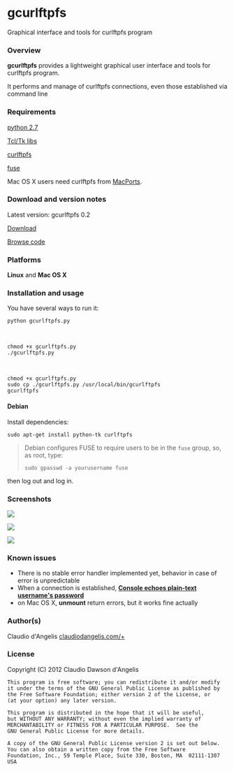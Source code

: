 # gcurlftpfs

Graphical interface and tools for curlftpfs program

### Overview

**gcurlftpfs** provides a lightweight graphical user interface and tools for curlftpfs program.

It performs and manage of curlftpfs connections, even those established via command line

### Requirements

[python 2.7](http://python.org/download/)

[Tcl/Tk libs](http://www.tcl.tk/software/tcltk/download.html)

[curlftpfs](https://sourceforge.net/projects/curlftpfs/)

[fuse](https://sourceforge.net/projects/fuse/)

Mac OS X users need curlftpfs from [MacPorts](http://www.macports.org/).

### Download and version notes

Latest version: gcurlftpfs 0.2

[Download](https://github.com/claudiodangelis/gcurlftpfs/tags)

[Browse code](https://github.com/claudiodangelis/gcurlftpfs)

### Platforms

**Linux** and **Mac OS X**

### Installation and usage

You have several ways to run it:

    python gcurlftpfs.py

&nbsp;

    chmod +x gcurlftpfs.py
    ./gcurlftpfs.py

&nbsp;

    chmod +x gcurlftpfs.py
    sudo cp ./gcurlftpfs.py /usr/local/bin/gcurlftpfs
    gcurlftpfs

#### Debian

Install dependencies:

    sudo apt-get install python-tk curlftpfs


> Debian configures FUSE to require users to be in the `fuse` group, so, as root, type:
>
>    `sudo gpasswd -a yourusername fuse`

then log out and log in.

### Screenshots

![](http://claudiodangelis.com/img/posts/gcurlftpfs1.png)

    

![](http://claudiodangelis.com/img/posts/gcurlftpfs2.png)

    

![](http://claudiodangelis.com/img/posts/gcurlftpfs6.png)


### Known issues

*   There is no stable error handler implemented yet, behavior in case of error is unpredictable
*   When a connection is established, <u>**Console echoes plain-text username's password**</u>
*   on Mac OS X, **unmount** return errors, but it works fine actually


### Author(s)

Claudio d'Angelis [claudiodangelis.com/+](http://claudiodangelis.com/+)


### License

Copyright (C) 2012 Claudio Dawson d'Angelis

    This program is free software; you can redistribute it and/or modify
    it under the terms of the GNU General Public License as published by
    the Free Software Foundation; either version 2 of the License, or
    (at your option) any later version.

    This program is distributed in the hope that it will be useful,
    but WITHOUT ANY WARRANTY; without even the implied warranty of
    MERCHANTABILITY or FITNESS FOR A PARTICULAR PURPOSE.  See the
    GNU General Public License for more details.

    A copy of the GNU General Public License version 2 is set out below.
    You can also obtain a written copy from the Free Software
    Foundation, Inc., 59 Temple Place, Suite 330, Boston, MA  02111-1307  USA

